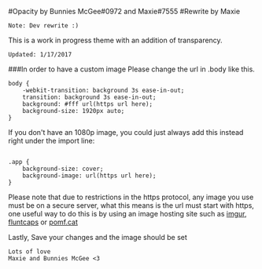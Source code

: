 #Opacity by Bunnies McGee#0972 and Maxie#7555
#Rewrite by Maxie
```
Note: Dev rewrite :)
```
This is a work in progress theme with an addition of transparency.

`Updated: 1/17/2017`

###In order to have a custom image
Please change the url in .body like this.
```
body {
    -webkit-transition: background 3s ease-in-out;
    transition: background 3s ease-in-out;
    background: #fff url(https url here);
    background-size: 1920px auto;
}
```
If you don't have an 1080p image, you could just always add this instead right under the import line:
```

.app {
	background-size: cover;
    background-image: url(https url here);
}
```

Please note that due to restrictions in the https protocol, any image you use must be on a secure server, what this means is the url must start with https, one useful way to do this is by using an image hosting site such as [imgur](https://imgur.com), [fluntcaps](https://fluntcaps.me) or [pomf.cat](https://pomf.cat/)

Lastly, Save your changes and the image should be set

```
Lots of love
Maxie and Bunnies McGee <3
```
